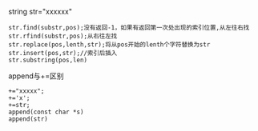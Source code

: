 
string str="xxxxxx"
```
str.find(substr,pos);没有返回-1，如果有返回第一次处出现的索引位置,从左往右找
str.rfind(substr,pos);从右往左找
str.replace(pos,lenth,str);将从pos开始的lenth个字符替换为str
str.insert(pos,str);//索引后插入
str.substring(pos,len)
```
append与+=区别
```
+="xxxxx";
+='x';
+=str;
append(const char *s)
append(str)
```
